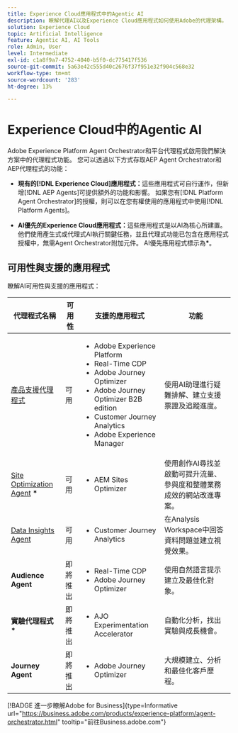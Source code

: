 ```yaml
---
title: Experience Cloud應用程式中的Agentic AI
description: 瞭解代理AI以及Experience Cloud應用程式如何使用Adobe的代理架構。
solution: Experience Cloud
topic: Artificial Intelligence
feature: Agentic AI, AI Tools
role: Admin, User
level: Intermediate
exl-id: c1a8f9a7-4752-4040-b5f0-dc775417f536
source-git-commit: 5a63e42c555d40c2676f37f951e32f904c568e32
workflow-type: tm+mt
source-wordcount: '283'
ht-degree: 13%

---
```


# Experience Cloud中的Agentic AI

Adobe Experience Platform Agent Orchestrator和平台代理程式啟用我們解決方案中的代理程式功能。 您可以透過以下方式存取AEP Agent Orchestrator和AEP代理程式的功能：

* **現有的[!DNL Experience Cloud]應用程式：**&#x200B;這些應用程式可自行運作，但新增[!DNL AEP Agents]可提供額外的功能和影響。 如果您有[!DNL Platform Agent Orchestrator]的授權，則可以在您有權使用的應用程式中使用[!DNL Platform Agents]。

* **AI優先的Experience Cloud應用程式：**&#x200B;這些應用程式是以AI為核心所建置。 他們使用產生式或代理式AI執行關鍵任務，並且代理式功能已包含在應用程式授權中，無需Agent Orchestrator附加元件。 AI優先應用程式標示為<b>*</b>。

## 可用性與支援的應用程式

瞭解AI可用性與支援的應用程式：

| 代理程式名稱 | 可用性 | 支援的應用程式 | 功能 |
|---|----------|------------|----------|
| [產品支援代理程式](https://experienceleague.adobe.com/zh-hant/docs/experience-platform/ai-assistant/new-features/customer-support) | 可用 | <ul><li>Adobe Experience Platform</li><li>Real-Time CDP</li><li>Adobe Journey Optimizer</li><li>Adobe Journey Optimizer B2B edition</li><li>Customer Journey Analytics</li><li>Adobe Experience Manager</li></ul> | 使用AI助理進行疑難排解、建立支援票證及追蹤進度。 |
| [Site Optimization Agent](https://experienceleague.adobe.com/zh-hant/docs/experience-manager-sites-optimizer/content/home) <b>*</b> | 可用 | <ul><li>AEM Sites Optimizer</li></ul> | 使用創作AI尋找並啟動可提升流量、參與度和整體業務成效的網站改進專案。 |
| [Data Insights Agent](https://experienceleague.adobe.com/zh-hant/docs/analytics-platform/using/cja-overview/cja-b2c-overview/data-analysis-ai) | 可用 | <ul><li>Customer Journey Analytics</li></ul> | 在Analysis Workspace中回答資料問題並建立視覺效果。 |
| **Audience Agent** | 即將推出 | <ul><li>Real-Time CDP</li><li>Adobe Journey Optimizer</li></ul> | 使用自然語言提示建立及最佳化對象。 |
| **實驗代理程式** <b>*</b> | 即將推出 | <ul><li>AJO Experimentation Accelerator</li></ul> | 自動化分析，找出實驗與成長機會。 |
| **Journey Agent** | 即將推出 | <ul><li>Adobe Journey Optimizer</li></ul> | 大規模建立、分析和最佳化客戶歷程。 |

[!BADGE 進一步瞭解Adobe for Business]{type=Informative url="https://business.adobe.com/products/experience-platform/agent-orchestrator.html" tooltip="前往Business.adobe.com"}








